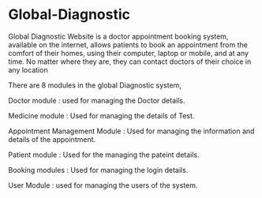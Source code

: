 # Global-Diagnostic
Global Diagnostic Website is a doctor appointment booking system, available on the internet, allows patients to book an appointment from the comfort of their homes, 
using their computer, laptop or mobile, and at any time. No matter where they are, they can contact doctors of their choice in any location

There are 8 modules in the global Diagnostic system,

Doctor module : used for managing the Doctor details.

Medicine module : Used for managing the details of Test.

Appointment Management Module : Used for managing the information and details of the appointment.

Patient module : Used for the managing the pateint details.

Booking modules : Used for managing the login details.

User Module : used for managing the users of the system.
